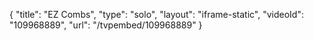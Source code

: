 {
    "title": "EZ Combs",
    "type": "solo",
    "layout": "iframe-static",
    "videoId": "109968889",
    "url": "\/tvpembed\/109968889"
}